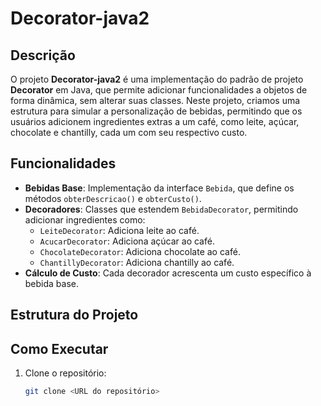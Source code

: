 # Decorator-java2

## Descrição

O projeto **Decorator-java2** é uma implementação do padrão de projeto **Decorator** em Java, que permite adicionar funcionalidades a objetos de forma dinâmica, sem alterar suas classes. Neste projeto, criamos uma estrutura para simular a personalização de bebidas, permitindo que os usuários adicionem ingredientes extras a um café, como leite, açúcar, chocolate e chantilly, cada um com seu respectivo custo.

## Funcionalidades

- **Bebidas Base**: Implementação da interface `Bebida`, que define os métodos `obterDescricao()` e `obterCusto()`.
- **Decoradores**: Classes que estendem `BebidaDecorator`, permitindo adicionar ingredientes como:
  - `LeiteDecorator`: Adiciona leite ao café.
  - `AcucarDecorator`: Adiciona açúcar ao café.
  - `ChocolateDecorator`: Adiciona chocolate ao café.
  - `ChantillyDecorator`: Adiciona chantilly ao café.
- **Cálculo de Custo**: Cada decorador acrescenta um custo específico à bebida base.

## Estrutura do Projeto


## Como Executar

1. Clone o repositório:
   ```bash
   git clone <URL do repositório>
